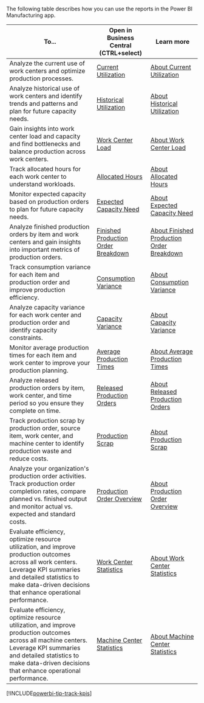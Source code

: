 The following table describes how you can use the reports in the Power BI Manufacturing app.

|To... | Open in Business Central (CTRL+select) | Learn more |
|------|---------------------------------------|----------- |
| Analyze the current use of work centers and optimize production processes. | [Current Utilization](https://businesscentral.dynamics.com?page=37040) | [About Current Utilization](../manufacturing-powerbi-current-utilization.md) |
| Analyze historical use of work centers and identify trends and patterns and plan for future capacity needs. | [Historical Utilization](https://businesscentral.dynamics.com?page=37041) | [About Historical Utilization](../manufacturing-powerbi-historical-utilization.md) |
| Gain insights into work center load and capacity and find bottlenecks and balance production across work centers. | [Work Center Load](https://businesscentral.dynamics.com?page=37042) | [About Work Center Load](../manufacturing-powerbi-work-center-load.md) |
| Track allocated hours for each work center to understand workloads. | [Allocated Hours](https://businesscentral.dynamics.com?page=37043) | [About Allocated Hours](../manufacturing-powerbi-allocated-hours.md) |
| Monitor expected capacity based on production orders to plan for future capacity needs. | [Expected Capacity Need](https://businesscentral.dynamics.com?page=37044) | [About Expected Capacity Need](../manufacturing-powerbi-expected-capacity-need.md) |
| Analyze finished production orders by item and work centers and gain insights into important metrics of production orders. | [Finished Production Order Breakdown](https://businesscentral.dynamics.com?page=37045) | [About Finished Production Order Breakdown](../manufacturing-powerbi-finished-production-order-breakdown.md) |
| Track consumption variance for each item and production order and improve production efficiency. | [Consumption Variance](https://businesscentral.dynamics.com?page=37046) | [About Consumption Variance](../manufacturing-powerbi-consumption-variance.md) |
| Analyze capacity variance for each work center and production order and identify capacity constraints. | [Capacity Variance](https://businesscentral.dynamics.com?page=37047) | [About Capacity Variance](../manufacturing-powerbi-capacity-variance.md) |
| Monitor average production times for each item and work center to improve your production planning. | [Average Production Times](https://businesscentral.dynamics.com?page=37048) | [About Average Production Times](../manufacturing-powerbi-average-production-times.md) |
| Analyze released production orders by item, work center, and time period so you ensure they complete on time. | [Released Production Orders](https://businesscentral.dynamics.com?page=37049) | [About Released Production Orders](../manufacturing-powerbi-released-production-orders.md) |
| Track production scrap by production order, source item, work center, and machine center to identify production waste and reduce costs. | [Production Scrap](https://businesscentral.dynamics.com?page=37055) | [About Production Scrap](../manufacturing-powerbi-production-scrap.md) |
| Analyze your organization's production order activities. Track production order completion rates, compare planned vs. finished output and monitor actual vs. expected and standard costs.  | [Production Order Overview](https://businesscentral.dynamics.com?page=) | [About Production Order Overview](../manufacturing-powerbi-production-order-overview.md) |
| Evaluate efficiency, optimize resource utilization, and improve production outcomes across all work centers. Leverage KPI summaries and detailed statistics to make data-driven decisions that enhance operational performance.| [Work Center Statistics](https://businesscentral.dynamics.com?page=) | [About Work Center Statistics](../manufacturing-powerbi-work-center-statistics.md) |
| Evaluate efficiency, optimize resource utilization, and improve production outcomes across all machine centers. Leverage KPI summaries and detailed statistics to make data-driven decisions that enhance operational performance.| [Machine Center Statistics](https://businesscentral.dynamics.com?page=) | [About Machine Center Statistics](../manufacturing-powerbi-machine-center-statistics.md) |

[!INCLUDE[powerbi-tip-track-kpis](powerbi-tip-track-kpis.md)]
